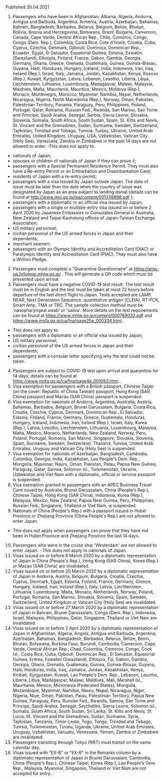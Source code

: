 Published 30.04.2021
1. Passengers who have been in Afghanistan, Albania, Algeria, Andorra, Antigua and Barbuda, Argentina, Armenia, Austria, Azerbaijan, Bahamas, Bahrain, Bangladesh, Barbados, Belarus, Belgium, Belize, Bhutan, Bolivia, Bosnia and Herzegovina, Botswana, Brazil, Bulgaria, Cameroon, Canada, Cape Verde, Central African Rep., Chile, Comoros, Congo, Congo (Dem. Rep.), Colombia, Costa Rica, Cote d'Ivoire, Croatia, Cuba, Cyprus, Czechia, Denmark, Djibouti, Dominica, Dominican Rep., Ecuador, Egypt, El Salvador, Equatorial Guinea, Estonia, Eswatini (Swaziland), Ethiopia, Finland, France, Gabon, Gambia, Georgia, Germany, Ghana, Greece, Grenada, Guatemala, Guinea, Guinea-Bissau, Guyana, Haiti, Honduras, Hungary, Iceland, India, Indonesia, Iran, Iraq, Ireland (Rep.), Israel, Italy, Jamaica, Jordan, Kazakhstan, Kenya, Kosovo (Rep.), Kuwait, Kyrgyzstan, Latvia, Lebanon, Lesotho, Liberia, Libya, Liechtenstein, Lithuania, Luxembourg, Madagascar, Malawi, Malaysia, Maldives, Malta, Mauritania, Mauritius, Mexico, Moldova (Rep.), Monaco, Montenegro, Morocco, Myanmar, Namibia, Nepal, Netherlands, Nicaragua, Nigeria, North Macedonia (Rep.), Norway, Oman, Pakistan, Palestinian Territory, Panama, Paraguay, Peru, Philippines, Poland, Portugal, Qatar, Romania, Russian Fed., Rwanda, San Marino, Sao Tome and Principe, Saudi Arabia, Senegal, Serbia, Sierra Leone, Slovakia, Slovenia, Somalia, South Africa, South Sudan, Spain, St. Kitts and Nevis, St. Vincent and the Grenadines, Sudan, Suriname, Sweden, Switzerland, Tajikistan, Trinidad and Tobago, Tunisia, Turkey, Ukraine, United Arab Emirates, United Kingdom, Uruguay, USA, Uzbekistan, Vatican City (Holy See), Venezuela, Zambia or Zimbabwe in the past 14 days are not allowed to enter.
-This does not apply to:
- nationals of Japan;
- spouses or children of nationals of Japan if they can prove it;
- passengers with a Special Permanent Residence Permit. They must also have a Re-entry Permit or an Embarkation and Disembarkation Card;
- residents of Japan with a re-entry permit;
- passengers with a visa issued by Japan outside Japan. The date of issue must be later than the date when the country of issue was designated by Japan as an area subject to landing denial (details can be found at <a href="http://www.moj.go.jp/isa/content/001338898.pdf">http://www.moj.go.jp/isa/content/001338898.pdf</a> );
- passengers with a diplomatic or an official visa issued by Japan;
- passengers with a single or multiple-entry visa issued on or before 2 April 2020 by Japanese Embassies or Consulates General in Australia, New Zealand and Taipei Kaohsiung offices of Japan-Taiwan Exchange Association;
- US military personnel;
- civilian personnel of the US armed forces in Japan and their dependents;
- merchant seamen;
- passengers with an Olympic Identity and Accreditation Card (OIAC) or Paralympic Identity and Accreditation Card (PIAC). They must also have a Written Pledge.
2. Passengers must complete a "Quarantine Questionnaire" at <a href="https://arqs-qa.followup.mhlw.go.jp/">https://arqs-qa.followup.mhlw.go.jp/</a> . This will generate a QR code which must be presented upon arrival.
3. Passengers must have a negative COVID-19 test result. The test result must be in English and the test must be taken at most 72 hours before departure of the last direct flight to Japan. Tests accepted are LAMP, NEAR, Next Generation Sequence, quantitative antigen (CLEIA), RT-PCR, Smart Amp, TMA or TRC. The sample collection method must be 'nasopharyngeal swab' or 'saliva'. More details on the test requirements can be found at <a href="https://www.mhlw.go.jp/content/000769032.pdf">https://www.mhlw.go.jp/content/000769032.pdf</a> and <a href="https://www.mofa.go.jp/ca/fna/page25e_000334.html">https://www.mofa.go.jp/ca/fna/page25e_000334.html</a> .
- This does not apply to:
- passengers with a diplomatic or an official visa issued by Japan;
- US military personnel;
- civilian personnel of the US armed forces in Japan and their dependents;
- passengers with a consular letter specifying why the test could not be taken.
4. Passengers are subject to COVID-19 test upon arrival and quarantine for 14 days; details can be found at <a href="https://www.mofa.go.jp/ca/fna/page4e_001053.html">https://www.mofa.go.jp/ca/fna/page4e_001053.html</a> .
5. Visa exemption for passengers with a British passport, Chinese Taipei (on the cover: Republic of China Taiwan) passport, Hong Kong (SAR China) passport and Macao (SAR China) passport is suspended.
6. Visa exemption for nationals of Andorra, Argentina, Australia, Austria, Bahamas, Barbados, Belgium, Brunei Darussalam, Bulgaria, Costa Rica, Croatia, Czechia, Cyprus, Denmark, Dominican Rep., El Salvador, Estonia, Finland, France, Germany, Greece, Guatemala, Honduras, Hungary, Iceland, Indonesia, Iran, Ireland (Rep.), Israel, Italy, Korea (Rep.), Latvia, Lesotho, Liechtenstein, Lithuania, Luxembourg, Malaysia, Malta, Mexico, Monaco, Netherlands, New Zealand, Norway, Peru, Poland, Portugal, Romania, San Marino, Singapore, Slovakia, Slovenia, Spain, Suriname, Sweden, Switzerland, Thailand, Tunisia, United Arab Emirates, Uruguay and Vatican City (Holy See) is suspended.
7. Visa exemption for nationals of Azerbaijan, Bangladesh, Cambodia, Colombia, Georgia, India, Kazakhstan, Lao People's Dem. Rep., Mongolia, Myanmar, Nauru, Oman, Pakistan, Palau, Papua New Guinea, Paraguay, Qatar, Samoa, Solomon Isl., Turkmenistan, Ukraine, Uzbekistan and Viet Nam with a diplomatic, official or service passport is suspended.
8. Visa exemption granted to passengers with an APEC Business Travel Card issued by Australia, Brunei Darussalam, China (People's Rep.), Chinese Taipei, Hong Kong (SAR China), Indonesia, Korea (Rep.), Malaysia, Mexico, New Zealand, Papua New Guinea, Peru, Philippines, Russian Fed., Singapore, Thailand or Viet Nam, is suspended.
9. Nationals of China (People's Rep.) with a passport issued in Hubei Province or Zhejiang Province (China People's Rep.) are not allowed to enter Japan. 
- This does not apply when passengers can prove that they have not been in Hubei Province and Zhejiang Province the last 14 days. 
10. Passengers who were in the cruise ship 'Westerdam' are not allowed to enter Japan. - This does not apply to nationals of Japan. 
11. Visas issued on or before 8 March 2020 by a diplomatic representation of Japan in China (People's Rep.), Hong Kong (SAR China), Korea (Rep.) or Macao (SAR China) are invalidated.
12. Visas issued on or before 20 March 2020 by a diplomatic representation of Japan in Andorra, Austria, Belgium, Bulgaria, Croatia, Czechia, Cyprus, Denmark, Egypt, Estonia, Finland, France, Germany, Greece, Hungary, Iceland, Iran, Ireland (Rep.), Italy, Latvia, Liechtenstein, Lithuania, Luxembourg, Malta, Monaco, Netherlands, Norway, Poland, Portugal, Romania, San Marino, Slovakia, Slovenia, Spain, Sweden, Switzerland, United Kingdom or Vatican City (Holy See) are invalidated. 
13. Visas issued on or before 27 March 2020 by a diplomatic representation of Japan in Bahrain, Brunei Darussalam, Congo (Dem. Rep.), Indonesia, Israel, Malaysia, Philippines, Qatar, Singapore, Thailand or Viet Nam are invalidated. 
14. Visas issued on or before 2 April 2020 by a diplomatic representation of Japan in Afghanistan, Algeria, Angola, Antigua and Barbuda, Argentina, Azerbaijan, Bahamas, Bangladesh, Barbados, Belarus, Belize, Benin, Bhutan, Botswana, Burkina Faso, Burundi, Cambodia, Cameroon, Cape Verde, Central African Rep., Chad, Colombia, Comoros, Congo, Cook Isl., Costa Rica, Cuba, Djibouti, Dominican Rep., El Salvador, Equatorial Guinea, Eritrea, Eswatini (Swaziland), Ethiopia, Fiji, Gabon, Gambia, Georgia, Ghana, Grenada, Guatemala, Guinea, Guinea-Bissau, Guyana, Haiti, Honduras, India, Iraq, Jamaica, Jordan, Kazakhstan, Kenya, Kiribati, Kyrgyzstan, Kuwait, Lao People's Dem. Rep., Lebanon, Lesotho, Liberia, Libya, Madagascar, Malawi, Maldives, Mali, Marshall Isl., Mauritania, Mexico, Micronesia (Federated States), Mongolia, Mozambique, Myanmar, Namibia, Nauru, Nepal, Nicaragua, Niger, Nigeria, Niue, Oman, Pakistan, Palau, Palestinian Territory, Papua New Guinea, Paraguay, Peru, Russian Fed., Rwanda, Samoa, Sao Tome and Principe, Saudi Arabia, Senegal, Seychelles, Sierra Leone, Solomon Isl., Somalia, South Africa, South Sudan, Sri Lanka, St. Kitts and Nevis, St. Lucia, St. Vincent and the Grenadines, Sudan, Suriname, Syria, Tajikistan, Tanzania, Timor-Leste, Togo, Tonga, Trinidad and Tobago, Tunisia, Turkmenistan, Tuvalu, Uganda, Ukraine, United Arab Emirates, Uruguay, Uzbekistan, Vanuatu, Venezuela, Yemen, Zambia or Zimbabwe are invalidated.
15. Passengers transiting through Tokyo (NRT) must transit on the same calendar day.
16. Visas issued with "EX-B" or "EX-R" in the Remarks column by a diplomatic representation of Japan in Brunei Darussalam, Cambodia, China (People's Rep.), Chinese Taipei, Korea (Rep.), Lao People's Dem. Rep., Malaysia, Myanmar, Singapore, Thailand or Viet Nam are not accepted for entry.

